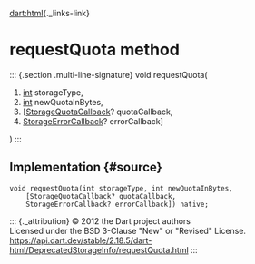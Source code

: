 [dart:html](../../dart-html/dart-html-library){._links-link}

requestQuota method
===================

::: {.section .multi-line-signature}
void requestQuota(

1.  [int](../../dart-core/int-class) storageType,
2.  [int](../../dart-core/int-class) newQuotaInBytes,
3.  \[[StorageQuotaCallback](../storagequotacallback)? quotaCallback,
4.  [StorageErrorCallback](../storageerrorcallback)? errorCallback\]

)
:::

Implementation {#source}
--------------

``` {.language-dart data-language="dart"}
void requestQuota(int storageType, int newQuotaInBytes,
    [StorageQuotaCallback? quotaCallback,
    StorageErrorCallback? errorCallback]) native;
```

::: {._attribution}
© 2012 the Dart project authors\
Licensed under the BSD 3-Clause \"New\" or \"Revised\" License.\
<https://api.dart.dev/stable/2.18.5/dart-html/DeprecatedStorageInfo/requestQuota.html>
:::
